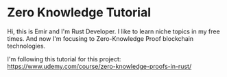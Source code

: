 # Zero Knowledge Tutorial

Hi, this is Emir and I'm Rust Developer. I like to learn niche topics in my free times.
And now I'm focusing to Zero-Knowledge Proof blockchain technologies.

I'm following this tutorial for this project: https://www.udemy.com/course/zero-knowledge-proofs-in-rust/
